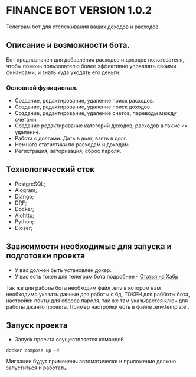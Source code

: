 # FINANCE BOT VERSION 1.0.2

Телеграм бот для отслеживания ваших доходов и расходов.

## Описание и возможности бота.

Бот предназначен для добавления расходов и доходов пользователя,
чтобы помочь пользователю более эффективно управлять своими финансами,
и знать куда уходять его деньги.

### Основной функционал.

- Создание, редактирование, удаление поиск расходов.
- Создание, редактирование, удаление поиск доходов.
- Создание, редактирование, удаление счетов, переводы между счетами.
- Создание редактирование категорий доходов, расходов а также их удаление.
- Работа с долгами. Дать в долг, взять в долг.
- Немного статистики по расходам и доходам.
- Регистрация, авторизация, сброс пароля.


## Технологический стек
- PostgreSQL;
- Aiogram;
- Django;
- DRF;
- Docker;
- Aiohttp;
- Python;
- Djoser;

## Зависимости необходимые для запуска и подготовки проекта
- У вас должен быть установлен докер.
- У вас есть токен для телеграм бота подробнее - [Статья на Хабр](https://habr.com/ru/post/262247/)

Так же для работы бота необходим файл .env в котором вам необходимо указать
данные для работы с бд, ТОКЕН для рабботы бота, настройки почты для сброса пароля, так же там указывается ключ для работы джанго проекта. Пример настройки есть в файле .env.template .

## Запуск проекта



- Запуск проекта осуществляется командой

```commandline
docker compose up -d
```

Миграции будут применены автоматически и приложение должно запуститься и работать.
